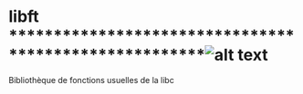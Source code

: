 # libft ******************************************************![alt text][logo]
Bibliothèque de fonctions usuelles de la libc

[logo]: http://www.cfa-stephenson.fr/sites/default/files/images/%C3%A9cole%2042%20logo.png "Logo42"
